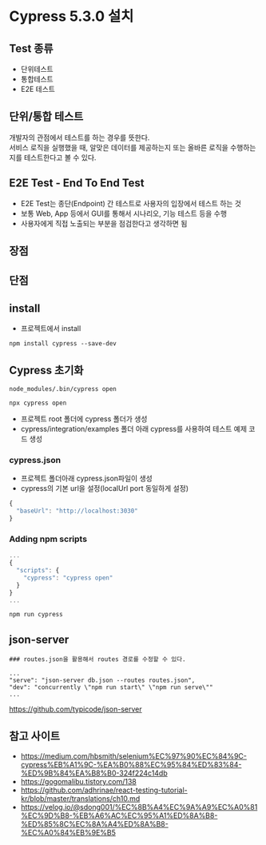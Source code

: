 # Cypress 5.3.0 설치

## Test 종류

* 단위테스트
* 통합테스트
* E2E 테스트

## 단위/통합 테스트

개발자의 관점에서 테스트를 하는 경우를 뜻한다.  
서비스 로직을 실행했을 때, 알맞은 데이터를 제공하는지 또는 올바른 로직을 수행하는지를 테스트한다고 볼 수 있다.

## E2E Test - End To End Test

* E2E Test는 종단(Endpoint) 간 테스트로 사용자의 입장에서 테스트 하는 것
* 보통 Web, App 등에서 GUI를 통해서 시나리오, 기능 테스트 등을 수행
* 사용자에게 직접 노출되는 부분을 점검한다고 생각하면 됨

## 장점

## 단점

## install

* 프로젝트에서 install

```npm
npm install cypress --save-dev
```

## Cypress 초기화

```npm
node_modules/.bin/cypress open

npx cypress open
```

* 프로젝트 root 폴더에 cypress 폴더가 생성
* cypress/integration/examples 폴더 아래 cypress를 사용하여 테스트 예제 코드 생성

### cypress.json

* 프로젝트 폴더아래 cypress.json파일이 생성
* cypress의 기본 url을 설정(localUrl port 동일하게 설정)

```js
{
  "baseUrl": "http://localhost:3030"
}
```

### Adding npm scripts

```js
...
{
  "scripts": {
    "cypress": "cypress open"
  }
}
...

npm run cypress
```

## json-server

```
### routes.json을 활용해서 routes 경로를 수정할 수 있다.

...
"serve": "json-server db.json --routes routes.json",
"dev": "concurrently \"npm run start\" \"npm run serve\""
...
```
https://github.com/typicode/json-server


## 참고 사이트

* https://medium.com/hbsmith/selenium%EC%97%90%EC%84%9C-cypress%EB%A1%9C-%EA%B0%88%EC%95%84%ED%83%84-%ED%9B%84%EA%B8%B0-324f224c14db
* https://gogomalibu.tistory.com/138
* https://github.com/adhrinae/react-testing-tutorial-kr/blob/master/translations/ch10.md
* https://velog.io/@sdong001/%EC%8B%A4%EC%9A%A9%EC%A0%81%EC%9D%B8-%EB%A6%AC%EC%95%A1%ED%8A%B8-%ED%85%8C%EC%8A%A4%ED%8A%B8-%EC%A0%84%EB%9E%B5
